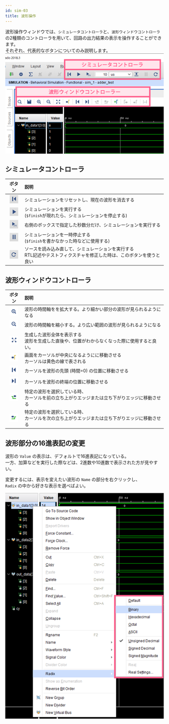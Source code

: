 ```yaml
---
id: sim-03
title: 波形操作
---
```

波形操作ウィンドウでは、`シミュレータコントローラ`と、`波形ウィンドウコントローラ`の2種類のコントローラを用いて、回路の出力結果の表示を操作することができます。  
それぞれ、代表的なボタンについてのみ説明します。
![wave_1](assets/3_sim/3-15_wave_control.png)


## シミュレータコントローラ
|ボタン|説明|
|:-:|:-|
|![restart](assets/3_sim/button_restart.png)|シミュレーションをリセットし、現在の波形を消去する|
|![run_all](assets/3_sim/button_run_all.png)|シミュレーションを実行する<br>(`$finish`が現れたら、シミュレーションを停止する)|
|![run_step](assets/3_sim/button_run_step.png)|右側のボックスで指定した秒数分だけ、シミュレーションを実行する|
|![pause](assets/3_sim/button_pause.png)|シミュレーションを一時停止する<br>(`$finish`を書かなかった時などに使用する)|
|![relaunch_sim](assets/3_sim/button_relaunch_sim.png)|ソースを読み込み直して、シミュレーションを実行する<br>RTL記述やテストフィクスチャを修正した時は、このボタンを使うと良い|


## 波形ウィンドウコントローラ
|ボタン|説明|
|:-:|:-|
|![zoom_up](assets/3_sim/button_zoom_in.png)|波形の時間軸をを拡大する。より細かい部分の波形が見られるようになる|
|![zoom_out](assets/3_sim/button_zoom_out.png)|波形の時間軸を縮小する。より広い範囲の波形が見られるようになる|
|![zoom_fit](assets/3_sim/button_zoom_fit.png)|生成した波形全体を表示する<br>波形を生成した直後や、位置がわからなくなった際に使用すると良い。|
|![go_to_cursol](assets/3_sim/button_go_to_cursol.png)|画面をカーソルが中央になるようにに移動させる<br>カーソルは黄色の線で表される|
|![go_to_start](assets/3_sim/button_go_to_start.png)|カーソルを波形の先頭 (時間=0) の位置に移動させる|
|![go_to_last](assets/3_sim/button_go_to_last.png)|カーソルを波形の終端の位置に移動させる|
|![previous_transition](assets/3_sim/button_previous_transition.png)|特定の波形を選択している時、<br>カーソルを前の立ち上がりエッジまたは立ち下がりエッジに移動させる|
|![next_transition](assets/3_sim/button_next_transition.png)|特定の波形を選択している時、<br>カーソルを次の立ち上がりエッジまたは立ち下がりエッジに移動させる|


## 波形部分の16進表記の変更
波形の `Value` の表示は、デフォルトで16進表記になっている。  
一方、加算などを実行した際などは、2進数や10進数で表示された方が見やすい。  

変更するには、表示を変えたい波形の `Name` の部分を右クリックし、  
`Radix` の中から好きな表示を選べばよい。

![wave-2](assets/3_sim/3-16_wave_radix.png)